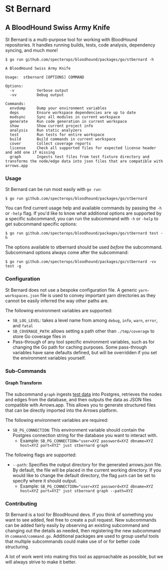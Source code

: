 # St Bernard

## A BloodHound Swiss Army Knife

St Bernard is a multi-purpose tool for working with BloodHound repositories. It handles running builds, tests, code analysis,
dependency syncing, and much more!

```
$ go run github.com/specterops/bloodhound/packages/go/stbernard -h

A BloodHound Swiss Army Knife

Usage:  stbernard [OPTIONS] COMMAND

Options:
  -v          Verbose output
  -vv         Debug output

Commands:
  envdump     Dump your environment variables
  deps        Ensure workspace dependencies are up to date
  modsync     Sync all modules in current workspace
  generate    Run code generation in current workspace
  show        Show current project info
  analysis    Run static analyzers
  test        Run tests for entire workspace
  build       Build commands in current workspace
  cover       Collect coverage reports
  license     Check all supported files for expected license header and add one if missing
  graph       Ingests test files from test fixture directory and transforms the node/edge data into json files that are compatible with arrows.app
```

### Usage

St Bernard can be run most easily with `go run`:

```
$ go run github.com/specterops/bloodhound/packages/go/stbernard
```

You can find current usage help and available commands by passing the `-h` or `-help` flag. If you'd like to know what additional options are supported by a specific subcommand, you can run the subcommand with `-h` or `-help` to get subcommand specific options:

```
$ go run github.com/specterops/bloodhound/packages/go/stbernard test -h
```

The options available to stbernard should be used _before_ the subcommand. Subcommand options always come after the subcommand:

```
$ go run github.com/specterops/bloodhound/packages/go/stbernard -vv test -g
```

### Configuration

St Bernard does not use a bespoke configuration file. A generic `yarn-workspaces.json` file is used to convey important yarn directories as they cannot be easily inferred the way other paths are.

The following environment variables are supported:

-   `SB_LOG_LEVEL`: takes a level name from among `debug`, `info`, `warn`, `error`, and `fatal`
-   `SB_COVERAGE_PATH`: allows setting a path other than `./tmp/coverage` to store Go coverage files in
-   Pass-through of any tool specific environment variables, such as for changing the Go path for caching purposes. Some pass-through variables have sane defaults defined, but will be overridden if you set the environment variables yourself.

### Sub-Commands

#### Graph Transform

The subcommand `graph` ingests [test data](../../../cmd/api/src/test/fixtures/fixtures/v6/ingest/) into Postgres, retrieves the nodes and edges from the database, and then outputs the data as JSON files compatible with Arrows.app. This allows you to generate structured files that can be directly imported into the Arrows platform.

The following environment variables are required:
- `SB_PG_CONNECTION`: This environment variable should contain the Postgres connection string for the database you want to interact with.
  - Example: `SB_PG_CONNECTION="user=XYZ password=XYZ dbname=XYZ host=XYZ port=XYZ" just stbernard graph`

The following flags are supported:
- `--path`: Specifies the output directory for the generated arrows.json file. By default, the file will be placed in the current working directory. If you would like to change the default directory, the flag `path` can be set to specify where it should output.
  - Example: `SB_PG_CONNECTION="user=XYZ password=XYZ dbname=XYZ host=XYZ port=XYZ" just stbernard graph --path=XYZ`

### Contributing

St Bernard is a tool for BloodHound devs. If you think of something you want to see added, feel free to create a pull request. New subcommands can be added fairly easily by observing an existing subcommand and changing out the details as needed, then registering the new subcommand in `command/command.go`. Additional packages are used to group useful tools that multiple subcommands could make use of or for better code structuring.

A lot of work went into making this tool as approachable as possible, but we will always strive to make it better.

